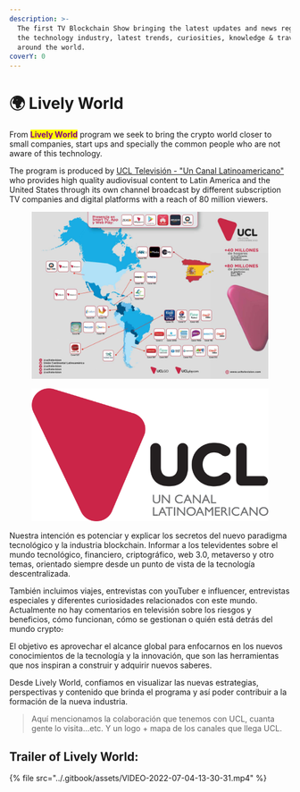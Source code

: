 ```yaml
---
description: >-
  The first TV Blockchain Show bringing the latest updates and news regarding
  the technology industry, latest trends, curiosities, knowledge & traveling
  around the world.
coverY: 0
---
```


# 🌍 Lively World

From <mark style="color:purple;">**Lively World**</mark> program we seek to bring the crypto world closer to small companies, start ups and specially the common people who are not aware of this technology.&#x20;

The program is produced by [UCL Televisión - "Un Canal Latinoamericano"](https://www.ucltelevision.com) who provides high quality audiovisual content to Latin America and the United States through its own channel broadcast by different subscription TV companies and digital platforms with a reach of 80 million viewers.

<figure><img src="../.gitbook/assets/Screenshot 2022-11-09 at 12.21.09.png" alt=""><figcaption></figcaption></figure>

<figure><img src="../.gitbook/assets/Logo-UCL_VeraTV 2 (1).png" alt=""><figcaption></figcaption></figure>

Nuestra intención es potenciar y  explicar  los secretos del nuevo paradigma tecnológico y la industria blockchain. Informar a los televidentes  sobre el mundo tecnológico, financiero, criptográfico, web 3.0, metaverso y otro temas, orientado siempre desde un punto de vista de la tecnología descentralizada.

También incluimos viajes, entrevistas con youTuber e influencer, entrevistas especiales y diferentes curiosidades relacionados con este mundo. Actualmente  no hay comentarios en televisión sobre los riesgos y beneficios, cómo funcionan, cómo se gestionan o quién está detrás del mundo crypto~~.~~

El objetivo es aprovechar el alcance global para enfocarnos en los nuevos conocimientos de la tecnología y la innovación, que son las herramientas que nos inspiran a construir y adquirir nuevos saberes.

Desde Lively World, confiamos en visualizar las nuevas estrategias, perspectivas y contenido que brinda el programa y así poder contribuir a la formación de la nueva industria.

> Aquí mencionamos la colaboración que tenemos con UCL, cuanta gente lo visita...etc. Y un logo + mapa de los canales que llega UCL.&#x20;

## Trailer of Lively World:&#x20;

{% file src="../.gitbook/assets/VIDEO-2022-07-04-13-30-31.mp4" %}

